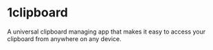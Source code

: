 # 1clipboard
A universal clipboard managing app that makes it easy to access your clipboard from anywhere on any device.
